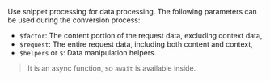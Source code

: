 Use snippet processing for data processing. The following parameters can be used during the conversion process:

- `$factor`: The content portion of the request data, excluding context data,
- `$request`: The entire request data, including both content and context,
- `$helpers` or `$`: Data manipulation helpers.

> It is an async function, so `await` is available inside.
